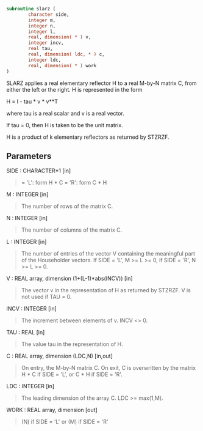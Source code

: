 ```fortran
subroutine slarz (
        character side,
        integer m,
        integer n,
        integer l,
        real, dimension( * ) v,
        integer incv,
        real tau,
        real, dimension( ldc, * ) c,
        integer ldc,
        real, dimension( * ) work
)
```

SLARZ applies a real elementary reflector H to a real M-by-N
matrix C, from either the left or the right. H is represented in the
form

H = I - tau \* v \* v\*\*T

where tau is a real scalar and v is a real vector.

If tau = 0, then H is taken to be the unit matrix.


H is a product of k elementary reflectors as returned by STZRZF.

## Parameters
SIDE : CHARACTER\*1 [in]
> = 'L': form  H \* C
> = 'R': form  C \* H

M : INTEGER [in]
> The number of rows of the matrix C.

N : INTEGER [in]
> The number of columns of the matrix C.

L : INTEGER [in]
> The number of entries of the vector V containing
> the meaningful part of the Householder vectors.
> If SIDE = 'L', M >= L >= 0, if SIDE = 'R', N >= L >= 0.

V : REAL array, dimension (1+(L-1)\*abs(INCV)) [in]
> The vector v in the representation of H as returned by
> STZRZF. V is not used if TAU = 0.

INCV : INTEGER [in]
> The increment between elements of v. INCV <> 0.

TAU : REAL [in]
> The value tau in the representation of H.

C : REAL array, dimension (LDC,N) [in,out]
> On entry, the M-by-N matrix C.
> On exit, C is overwritten by the matrix H \* C if SIDE = 'L',
> or C \* H if SIDE = 'R'.

LDC : INTEGER [in]
> The leading dimension of the array C. LDC >= max(1,M).

WORK : REAL array, dimension [out]
> (N) if SIDE = 'L'
> or (M) if SIDE = 'R'
